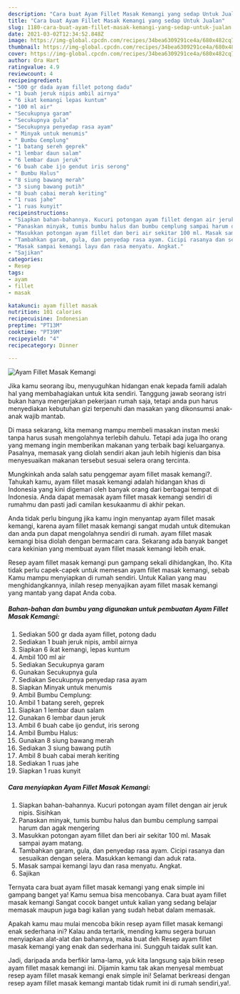 ```yaml
---
description: "Cara buat Ayam Fillet Masak Kemangi yang sedap Untuk Jualan"
title: "Cara buat Ayam Fillet Masak Kemangi yang sedap Untuk Jualan"
slug: 1180-cara-buat-ayam-fillet-masak-kemangi-yang-sedap-untuk-jualan
date: 2021-03-02T12:34:52.848Z
image: https://img-global.cpcdn.com/recipes/34bea6309291ce4a/680x482cq70/ayam-fillet-masak-kemangi-foto-resep-utama.jpg
thumbnail: https://img-global.cpcdn.com/recipes/34bea6309291ce4a/680x482cq70/ayam-fillet-masak-kemangi-foto-resep-utama.jpg
cover: https://img-global.cpcdn.com/recipes/34bea6309291ce4a/680x482cq70/ayam-fillet-masak-kemangi-foto-resep-utama.jpg
author: Ora Hart
ratingvalue: 4.9
reviewcount: 4
recipeingredient:
- "500 gr dada ayam fillet potong dadu"
- "1 buah jeruk nipis ambil airnya"
- "6 ikat kemangi lepas kuntum"
- "100 ml air"
- "Secukupnya garam"
- "Secukupnya gula"
- "Secukupnya penyedap rasa ayam"
- " Minyak untuk menumis"
- " Bumbu Cemplung"
- "1 batang sereh geprek"
- "1 lembar daun salam"
- "6 lembar daun jeruk"
- "6 buah cabe ijo gendut iris serong"
- " Bumbu Halus"
- "8 siung bawang merah"
- "3 siung bawang putih"
- "8 buah cabai merah keriting"
- "1 ruas jahe"
- "1 ruas kunyit"
recipeinstructions:
- "Siapkan bahan-bahannya. Kucuri potongan ayam fillet dengan air jeruk nipis. Sisihkan"
- "Panaskan minyak, tumis bumbu halus dan bumbu cemplung sampai harum dan agak mengering"
- "Masukkan potongan ayam fillet dan beri air sekitar 100 ml. Masak sampai ayam matang."
- "Tambahkan garam, gula, dan penyedap rasa ayam. Cicipi rasanya dan sesuaikan dengan selera. Masukkan kemangi dan aduk rata."
- "Masak sampai kemangi layu dan rasa menyatu. Angkat."
- "Sajikan"
categories:
- Resep
tags:
- ayam
- fillet
- masak

katakunci: ayam fillet masak 
nutrition: 101 calories
recipecuisine: Indonesian
preptime: "PT13M"
cooktime: "PT39M"
recipeyield: "4"
recipecategory: Dinner

---
```



![Ayam Fillet Masak Kemangi](https://img-global.cpcdn.com/recipes/34bea6309291ce4a/680x482cq70/ayam-fillet-masak-kemangi-foto-resep-utama.jpg)

Jika kamu seorang ibu, menyuguhkan hidangan enak kepada famili adalah hal yang membahagiakan untuk kita sendiri. Tanggung jawab seorang istri bukan hanya mengerjakan pekerjaan rumah saja, tetapi anda pun harus menyediakan kebutuhan gizi terpenuhi dan masakan yang dikonsumsi anak-anak wajib mantab.

Di masa  sekarang, kita memang mampu membeli masakan instan meski tanpa harus susah mengolahnya terlebih dahulu. Tetapi ada juga lho orang yang memang ingin memberikan makanan yang terbaik bagi keluarganya. Pasalnya, memasak yang diolah sendiri akan jauh lebih higienis dan bisa menyesuaikan makanan tersebut sesuai selera orang tercinta. 



Mungkinkah anda salah satu penggemar ayam fillet masak kemangi?. Tahukah kamu, ayam fillet masak kemangi adalah hidangan khas di Indonesia yang kini digemari oleh banyak orang dari berbagai tempat di Indonesia. Anda dapat memasak ayam fillet masak kemangi sendiri di rumahmu dan pasti jadi camilan kesukaanmu di akhir pekan.

Anda tidak perlu bingung jika kamu ingin menyantap ayam fillet masak kemangi, karena ayam fillet masak kemangi sangat mudah untuk ditemukan dan anda pun dapat mengolahnya sendiri di rumah. ayam fillet masak kemangi bisa diolah dengan bermacam cara. Sekarang ada banyak banget cara kekinian yang membuat ayam fillet masak kemangi lebih enak.

Resep ayam fillet masak kemangi pun gampang sekali dihidangkan, lho. Kita tidak perlu capek-capek untuk memesan ayam fillet masak kemangi, sebab Kamu mampu menyiapkan di rumah sendiri. Untuk Kalian yang mau menghidangkannya, inilah resep menyajikan ayam fillet masak kemangi yang mantab yang dapat Anda coba.

<!--inarticleads1-->

##### Bahan-bahan dan bumbu yang digunakan untuk pembuatan Ayam Fillet Masak Kemangi:

1. Sediakan 500 gr dada ayam fillet, potong dadu
1. Sediakan 1 buah jeruk nipis, ambil airnya
1. Siapkan 6 ikat kemangi, lepas kuntum
1. Ambil 100 ml air
1. Sediakan Secukupnya garam
1. Gunakan Secukupnya gula
1. Sediakan Secukupnya penyedap rasa ayam
1. Siapkan  Minyak untuk menumis
1. Ambil  Bumbu Cemplung:
1. Ambil 1 batang sereh, geprek
1. Siapkan 1 lembar daun salam
1. Gunakan 6 lembar daun jeruk
1. Ambil 6 buah cabe ijo gendut, iris serong
1. Ambil  Bumbu Halus:
1. Gunakan 8 siung bawang merah
1. Sediakan 3 siung bawang putih
1. Ambil 8 buah cabai merah keriting
1. Sediakan 1 ruas jahe
1. Siapkan 1 ruas kunyit




<!--inarticleads2-->

##### Cara menyiapkan Ayam Fillet Masak Kemangi:

1. Siapkan bahan-bahannya. Kucuri potongan ayam fillet dengan air jeruk nipis. Sisihkan
1. Panaskan minyak, tumis bumbu halus dan bumbu cemplung sampai harum dan agak mengering
1. Masukkan potongan ayam fillet dan beri air sekitar 100 ml. Masak sampai ayam matang.
1. Tambahkan garam, gula, dan penyedap rasa ayam. Cicipi rasanya dan sesuaikan dengan selera. Masukkan kemangi dan aduk rata.
1. Masak sampai kemangi layu dan rasa menyatu. Angkat.
1. Sajikan




Ternyata cara buat ayam fillet masak kemangi yang enak simple ini gampang banget ya! Kamu semua bisa mencobanya. Cara buat ayam fillet masak kemangi Sangat cocok banget untuk kalian yang sedang belajar memasak maupun juga bagi kalian yang sudah hebat dalam memasak.

Apakah kamu mau mulai mencoba bikin resep ayam fillet masak kemangi enak sederhana ini? Kalau anda tertarik, mending kamu segera buruan menyiapkan alat-alat dan bahannya, maka buat deh Resep ayam fillet masak kemangi yang enak dan sederhana ini. Sungguh taidak sulit kan. 

Jadi, daripada anda berfikir lama-lama, yuk kita langsung saja bikin resep ayam fillet masak kemangi ini. Dijamin kamu tak akan menyesal membuat resep ayam fillet masak kemangi enak simple ini! Selamat berkreasi dengan resep ayam fillet masak kemangi mantab tidak rumit ini di rumah sendiri,ya!.


